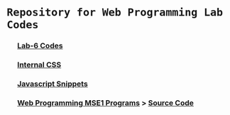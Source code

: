 # `Repository for Web Programming Lab Codes`

<div>

<ul>
  
  <h3><a href="https://github.com/sachindsilva16/WebP-Lab-Code/tree/main/lab6">Lab-6 Codes</a></h3>
    <h3><a href="https://github.com/sachindsilva16/WebP-Lab-Code/tree/main/Internal-CSS">Internal CSS</a></h3>
    <h3><a href="https://github.com/sachindsilva16/WebP-Lab-Code/tree/main/javascript%20II">Javascript Snippets</a></h3>
    <h3><a href="https://github.com/sachindsilva16/WebP-Lab-Code/blob/main/WEB_MSE01/">Web Programming MSE1 Programs</a> > <a href="https://sachindsilva16.github.io/WebP-Lab-Codes/WEB_MSE01.rar">Source Code</a>
      
      
</ul>

